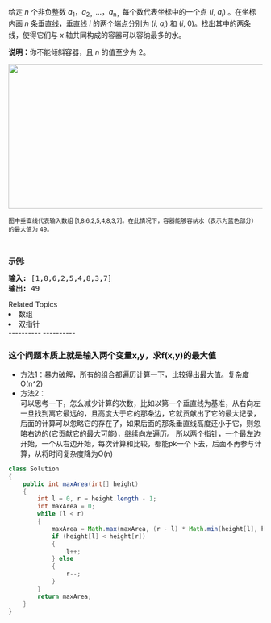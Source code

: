 <p>给定 <em>n</em> 个非负整数 <em>a</em><sub>1</sub>，<em>a</em><sub>2，</sub>...，<em>a</em><sub>n，</sub>每个数代表坐标中的一个点&nbsp;(<em>i</em>,&nbsp;<em>a<sub>i</sub></em>) 。在坐标内画 <em>n</em> 条垂直线，垂直线 <em>i</em>&nbsp;的两个端点分别为&nbsp;(<em>i</em>,&nbsp;<em>a<sub>i</sub></em>) 和 (<em>i</em>, 0)。找出其中的两条线，使得它们与&nbsp;<em>x</em>&nbsp;轴共同构成的容器可以容纳最多的水。</p>

<p><strong>说明：</strong>你不能倾斜容器，且&nbsp;<em>n</em>&nbsp;的值至少为 2。</p>

<p><img alt="" src="https://aliyun-lc-upload.oss-cn-hangzhou.aliyuncs.com/aliyun-lc-upload/uploads/2018/07/25/question_11.jpg" style="height: 287px; width: 600px;"></p>

<p><small>图中垂直线代表输入数组 [1,8,6,2,5,4,8,3,7]。在此情况下，容器能够容纳水（表示为蓝色部分）的最大值为&nbsp;49。</small></p>

<p>&nbsp;</p>

<p><strong>示例:</strong></p>

<pre><strong>输入:</strong> [1,8,6,2,5,4,8,3,7]
<strong>输出:</strong> 49</pre>
<div><div>Related Topics</div><div><li>数组</li><li>双指针</li></div></div>
----------
----------

### 这个问题本质上就是输入两个变量x,y，求f(x,y)的最大值

- 方法1：暴力破解，所有的组合都遍历计算一下，比较得出最大值。复杂度O(n^2)
- 方法2：    
可以思考一下，怎么减少计算的次数，比如以第一个垂直线为基准，从右向左一旦找到离它最远的，且高度大于它的那条边，它就贡献出了它的最大记录，后面的计算可以忽略它的存在了，如果后面的那条垂直线高度还小于它，则忽略右边的(它贡献它的最大可能)，继续向左遍历。
所以两个指针，一个最左边开始，一个从右边开始，每次计算和比较，都能pk一个下去，后面不再参与计算，从将时间复杂度降为O(n)
``` java
class Solution
{
    public int maxArea(int[] height)
    {
        int l = 0, r = height.length - 1;
        int maxArea = 0;
        while (l < r)
        {
            maxArea = Math.max(maxArea, (r - l) * Math.min(height[l], height[r]));
            if (height[l] < height[r])
            {
                l++;
            } else
            {
                r--;
            }
        }
        return maxArea;
    }
}
```